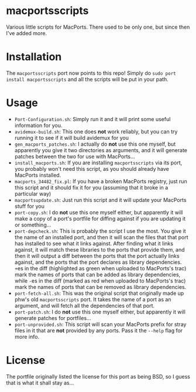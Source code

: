 macportsscripts
===============

Various little scripts for MacPorts. There used to be only one, but since then I've added more.

Installation
============

The `macportsscripts` port now points to this repo! Simply do `sudo port install macportsscripts` and all the scripts will be put in your path.

Usage
=====
- `Port-Configuration.sh`: Simply run it and it will print some useful information for you.
- `avidemux-build.sh`: This one does **not** work reliably, but you can try running it to see if it will build avidemux for you
- `gen_macports_patches.sh`: I actually do **not** use this one myself, but apparently you give it two directories as arguments, and it will generate patches between the two for use with MacPorts...
- `install_macports.sh`: If you are installing `macportsscripts` via its port, you probably won't need this script, as you should already have MacPorts installed.
- `macports_34482_fix.pl`: If you have a broken MacPorts registry, just run this script and it should fix it for you (assuming that it broke in a particular way)
- `macportsupdate.sh`: Just run this script and it will update your MacPorts stuff for you
- `port-copy.sh`: I do **not** use this one myself either, but apparently it will make a copy of a port's portfile for diffing against if you are updating it or something...
- `port-depcheck.sh`: This is probably the script I use the most. You give it the name of an installed port, and then it will scan the files that that port has installed to see what it links against. After finding what it links against, it will match these libraries to the ports that provide them, and then it will output a diff between the ports that the port actually links against, and the ports that the port declares as library dependencies. `+`es in the diff (highlighted as green when uploaded to MacPorts's trac) mark the names of ports that can be added as library dependencies, while `-`es in the diff (marked as red when uploaded to MacPorts's trac) mark the names of ports that can be removed as library dependencies.
- `port-fetch-all.sh`: This was the original script that originally made up phw's old `macportsscripts` port. It takes the name of a port as an argument, and will fetch all the dependencies of that port.
- `port-patch.sh`: I do **not** use this one myself either, but apparently it will generate patches for portfiles...
- `port-unprovided.sh`: This script will scan your MacPorts prefix for stray files in it that are **not** provided by any ports. Pass it the `--help` flag for more info.

License
=======

The portfile originally listed the license for this port as being BSD, so I guess that is what it shall stay as...
